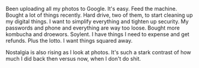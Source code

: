 Been uploading all my photos to Google. It's easy. Feed the machine. Bought a lot of things recently. Hard drive, two of them, to start cleaning up my digital things. I want to simplify everything and tighten up security. My passwords and phone and everything are way too loose. Bought more kombucha and droewors. Soylent. I have things I need to expense and get refunds. Plus the lotto. I want things squared away.

Nostalgia is also rising as I look at photos. It's such a stark contrast of how much I did back then versus now, when I don't do shit.
